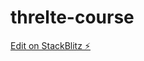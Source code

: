 # threlte-course

[Edit on StackBlitz ⚡️](https://stackblitz.com/edit/sveltejs-kit-template-default-mfnjlp)